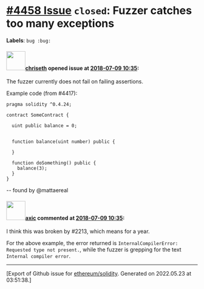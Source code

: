 # [\#4458 Issue](https://github.com/ethereum/solidity/issues/4458) `closed`: Fuzzer catches too many exceptions
**Labels**: `bug :bug:`


#### <img src="https://avatars.githubusercontent.com/u/9073706?v=4" width="50">[chriseth](https://github.com/chriseth) opened issue at [2018-07-09 10:35](https://github.com/ethereum/solidity/issues/4458):

The fuzzer currently does not fail on failing assertions.

Example code (from #4417):
```
pragma solidity ^0.4.24;

contract SomeContract {

  uint public balance = 0;


  function balance(uint number) public {

  }

  function doSomething() public {
    balance(3);
  }
}
```

-- found by @mattaereal 

#### <img src="https://avatars.githubusercontent.com/u/20340?v=4" width="50">[axic](https://github.com/axic) commented at [2018-07-09 10:35](https://github.com/ethereum/solidity/issues/4458#issuecomment-403637858):

I think this was broken by #2213, which means for a year.

For the above example, the error returned is `InternalCompilerError: Requested type not present.`, while the fuzzer is grepping for the text `Internal compiler error`.


-------------------------------------------------------------------------------



[Export of Github issue for [ethereum/solidity](https://github.com/ethereum/solidity). Generated on 2022.05.23 at 03:51:38.]
